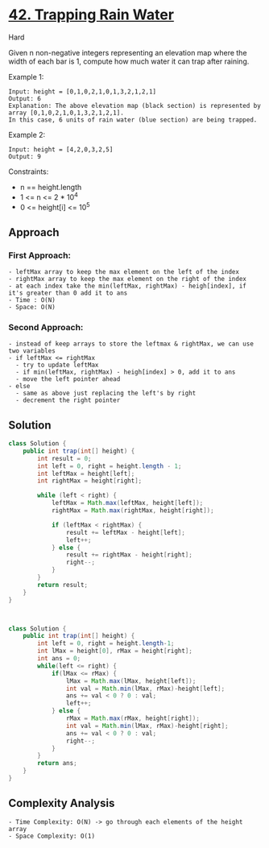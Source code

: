 # [42. Trapping Rain Water](https://leetcode.com/problems/trapping-rain-water/)
Hard


Given n non-negative integers representing an elevation map where the width of each bar is 1, compute how much water it can trap after raining.

 

Example 1:
```
Input: height = [0,1,0,2,1,0,1,3,2,1,2,1]
Output: 6
Explanation: The above elevation map (black section) is represented by array [0,1,0,2,1,0,1,3,2,1,2,1]. 
In this case, 6 units of rain water (blue section) are being trapped.
```
Example 2:
```
Input: height = [4,2,0,3,2,5]
Output: 9
 ```

Constraints:

- n == height.length
- 1 <= n <= 2 * 10<sup>4</sup>
- 0 <= height[i] <= 10<sup>5</sup>

## Approach
### First Approach:
```
- leftMax array to keep the max element on the left of the index
- rightMax array to keep the max element on the right of the index
- at each index take the min(leftMax, rightMax) - heigh[index], if it's greater than 0 add it to ans
- Time : O(N)
- Space: O(N)
```
### Second Approach:
```
- instead of keep arrays to store the leftmax & rightMax, we can use two variables
- if leftMax <= rightMax
  - try to update leftMax
  - if min(leftMax, rightMax) - heigh[index] > 0, add it to ans
  - move the left pointer ahead
- else
  - same as above just replacing the left's by right
  - decrement the right pointer
```
## Solution
```java
class Solution {
    public int trap(int[] height) {
        int result = 0;
        int left = 0, right = height.length - 1;
        int leftMax = height[left];
        int rightMax = height[right];

        while (left < right) {
            leftMax = Math.max(leftMax, height[left]);
            rightMax = Math.max(rightMax, height[right]);

            if (leftMax < rightMax) {
                result += leftMax - height[left];
                left++;
            } else {
                result += rightMax - height[right];
                right--;
            }
        }
        return result;
    }
}



class Solution {
    public int trap(int[] height) {
        int left = 0, right = height.length-1;
        int lMax = height[0], rMax = height[right];
        int ans = 0;
        while(left <= right) {
            if(lMax <= rMax) {
                lMax = Math.max(lMax, height[left]);
                int val = Math.min(lMax, rMax)-height[left];
                ans += val < 0 ? 0 : val;
                left++;
            } else {
                rMax = Math.max(rMax, height[right]);
                int val = Math.min(lMax, rMax)-height[right];
                ans += val < 0 ? 0 : val;
                right--;
            }
        }       
        return ans;
    }
}

```
## Complexity Analysis
```
- Time Complexity: O(N) -> go through each elements of the height array
- Space Complexity: O(1)
```

